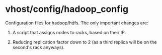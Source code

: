 # vhost/config/hadoop_config

Configuration files for hadoop/hdfs. The only important changes are:

1. A script that assigns nodes to racks, based on their IP.

2. Reducing replication factor down to 2 (as a third replica will be on the
second's rack anyways).
